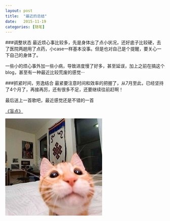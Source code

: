 ```yaml
---
layout: post
title:  "最近的总结"
date:   2015-11-19 
categories: [随笔]
---
```

###调整状态
最近烦心事比较多，先是身体出了点小状况，还好底子比较硬，去了医院两趟用了点药，小case一样基本没事。但是也对自己是个提醒，要关心一下自己的身体了。

一些小的烦心事外加一些小病，导致进度慢了好多，甚至延误，加上之前在搞这个blog，甚至有一种最近比较荒废的感觉···

###抓紧时间，劳逸结合
最紧要注意时间和效率的把握了，从7月至此，已经坚持了4个月了，再接再厉，还有很多不足，还要继续往前赶啊！

最后送上一首歌吧，最近感觉还是不错的一首

[《盲点》](http://music.163.com/#/song?id=36199531)

![My helpful screenshot](/images/cat.JPG)
